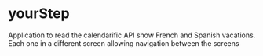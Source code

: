 # yourStep

Application to read the calendarific API
show French and Spanish vacations.
Each one in a different screen
allowing navigation between the screens
